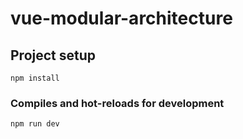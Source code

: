 # vue-modular-architecture

## Project setup
```
npm install
```

### Compiles and hot-reloads for development
```
npm run dev
```

